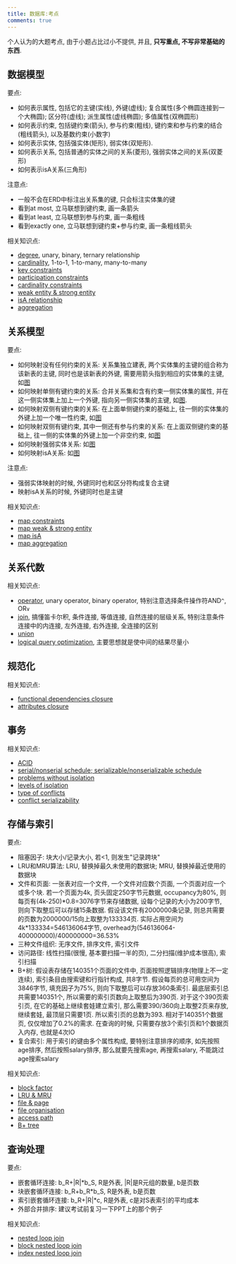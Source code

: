 ```yaml
---
title: 数据库:考点
comments: true
---
```


个人认为的大题考点, 由于小题占比过小不提供, 并且, **只写重点, 不写非常基础的东西**.

## 数据模型

要点:

- 如何表示属性, 包括它的主键(实线), 外键(虚线); 复合属性(多个椭圆连接到一个大椭圆); 区分符(虚线); 派生属性(虚线椭圆); 多值属性(双椭圆形)
- 如何表示约束, 包括键约束(箭头), 参与约束(粗线), 键约束和参与约束的结合(粗线箭头), 以及基数约束(小数字)
- 如何表示实体, 包括强实体(矩形), 弱实体(双矩形). 
- 如何表示关系, 包括普通的实体之间的关系(菱形), 强弱实体之间的关系(双菱形)
- 如何表示isA关系(三角形)

注意点:

- 一般不会在ERD中标注出关系集的键, 只会标注实体集的键
- 看到at most, 立马联想到键约束, 画一条箭头
- 看到at least, 立马联想到参与约束, 画一条粗线
- 看到exactly one, 立马联想到键约束+参与约束, 画一条粗线箭头

相关知识点:

- [degree](/database/conceptual-model/#degree), unary, binary, ternary relationship
- [cardinality](/database/conceptual-model/#基数), 1-to-1, 1-to-many, many-to-many
- [key constraints](/database/conceptual-model/#键约束)
- [participation constraints](/database/conceptual-model/#participation-constraints)
- [cardinality constraints](/database/conceptual-model/#基数约束)
- [weak entity & strong entity](/database/conceptual-model/#强弱实体型)
- [isA relationship](/database/conceptual-model/#泛化反泛化)
- [aggregation](/database/conceptual-model/#aggregation)

## 关系模型

要点:

- 如何映射没有任何约束的关系: 关系集独立建表, 两个实体集的主键的组合称为该新表的主键, 同时也是该新表的外键, 需要用箭头指到相应的实体集的主键, 如[图](https://img.ricolxwz.io/f7a07b8706af6f4dab96d5a946ee93a2.png)
- 如何映射单侧有键约束的关系: 合并关系集和含有约束一侧实体集的属性, 并在这一侧实体集上加上一个外键, 指向另一侧实体集的主键, 如[图](https://img.ricolxwz.io/d528c111b390896090bb774e9fd92fab.png).
- 如何映射双侧有键约束的关系: 在上面单侧键约束的基础上, 往一侧的实体集的外键上加一个唯一性约束, 如[图](https://img.ricolxwz.io/d528c111b390896090bb774e9fd92fab.png)
- 如何映射双侧有键约束, 其中一侧还有参与约束的关系: 在上面双侧键约束的基础上, 往一侧的实体集的外键上加一个非空约束, 如[图](https://img.ricolxwz.io/fca7486e063b1bc75f1ef25d31873e46.png)
- 如何映射强弱实体关系: 如[图](https://img.ricolxwz.io/fca7486e063b1bc75f1ef25d31873e46.png)
- 如何映射isA关系: 如[图](https://img.ricolxwz.io/e24aee851049a321ea87670a3368daf6.png)

注意点:

- 强弱实体映射的时候, 外键同时也和区分符构成复合主键
- 映射isA关系的时候, 外键同时也是主键

相关知识点:

- [map constraints](/database/relational-model/#map-constraints)
- [map weak & strong entity](/database/relational-model/#map-weakstrongentity)
- [map isA](/database/relational-model/#map-isa)
- [map aggregation](/database/relational-model/#map-aggregation)

## 关系代数

相关知识点:

- [operator](/database/relational-algebra/#operator), unary operator, binary operator, 特别注意选择条件操作符AND`^`, OR`∨`
- [join](/database/relational-algebra/#join), 搞懂笛卡尔积, 条件连接, 等值连接, 自然连接的层级关系, 特别注意条件连接中的内连接, 左外连接, 右外连接, 全连接的区别
- [union](/database/relational-algebra/#set)
- [logical query optimization](/database/query-processing/#logical-query-optimization), 主要思想就是使中间的结果尽量小

## 规范化

相关知识点:

- [functional dependencies closure](/database/normalization/#functional-dependency-closure)
- [attributes closure](/database/normalization/#属性闭包)

## 事务

相关知识点:

- [ACID](/database/transaction/#acid)
- [serial/nonserial schedule; serializable/nonserializable schedule](/database/transaction/#调度)
- [problems without isolation](/database/transaction/#problems)
- [levels of isolation](/database/transaction/#隔离级别)
- [type of conflicts](/database/transaction/#conflicts)
- [conflict serializability](/database/transaction/#冲突可串行化调度)

## 存储与索引

要点:

- 阻塞因子: 块大小/记录大小, 若<1, 则发生"记录跨块"
- LRU和MRU算法: LRU, 替换掉最久未使用的数据块; MRU, 替换掉最近使用的数据块
- 文件和页面: 一张表对应一个文件, 一个文件对应数个页面, 一个页面对应一个或多个块. 若一个页面为4k, 页头固定250字节元数据, occupancy为80%, 则每页有(4k-250)*0.8=3076字节来存储数据, 设每个记录的大小为200字节, 则向下取整后可以存储15条数据. 假设该文件有2000000条记录, 则总共需要的页数为2000000/15向上取整为133334页. 实际占用空间为4k\*133334=546136064字节, overhead为(546136064-400000000)/400000000=36.53%
- 三种文件组织: 无序文件, 排序文件, 索引文件
- 访问路径: 线性扫描(很慢, 基本要扫描一半的页), 二分扫描(维护成本很高), 索引扫描
- B+树: 假设表存储在140351个页面的文件中, 页面按照逻辑排序(物理上不一定连续), 索引条目由搜索键和行指针构成, 共8字节. 假设每页的总可用空间为3846字节, 填充因子为75%, 则向下取整后可以存放360条索引. 最底层索引总共需要140351个, 所以需要的索引页数向上取整后为390页. 对于这个390页索引页, 在它的基础上继续套娃建立索引, 那么需要390/360向上取整2页来存放, 继续套娃, 最顶层只需要1页. 所以索引页的总数为393. 相对于140351个数据页, 仅仅增加了0.2%的需求. 在查询的时候, 只需要存放3个索引页和1个数据页入内存, 也就是4次IO
- 复合索引: 用于索引的键由多个属性构成, 要特别注意排序的顺序, 如先按照age排序, 然后按照salary排序, 那么就要先搜索age, 再搜索salary, 不能跳过age搜索salary

相关知识点:

- [block factor](/database/storage-indexing/#blocking-factor)
- [LRU & MRU](/database/storage-indexing/#buffer-management)
- [file & page](/database/storage-indexing/#organization-storage)
- [file organisation](/database/storage-indexing/#file-organisation)
- [access path](/database/storage-indexing/#access-path)
- [B+ tree](/database/storage-indexing/#bp-tree)

## 查询处理

要点:

- 嵌套循环连接: b_R+|R|*b_S, R是外表, |R|是R元组的数量, b是页数
- 块嵌套循环连接: b_R+b_R*b_S, R是外表, b是页数
- 索引嵌套循环连接: b_R+|R|*c, R是外表, c是对S表索引的平均成本
- 外部合并排序: 建议考试前复习一下PPT上的那个例子

相关知识点:

- [nested loop join](/database/query-processing/#nested-loop-join)
- [block nested loop join](/database/query-processing/#block-nested-loop-join)
- [index nested loop join](/database/query-processing/#index-nested-loop-join)
